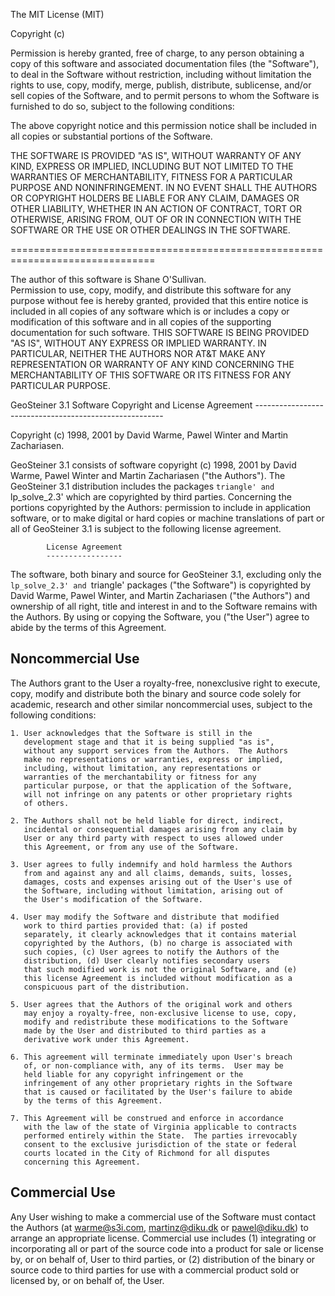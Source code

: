 The MIT License (MIT)

Copyright (c) <year> <copyright holders>

Permission is hereby granted, free of charge, to any person obtaining a copy
of this software and associated documentation files (the "Software"), to deal
in the Software without restriction, including without limitation the rights
to use, copy, modify, merge, publish, distribute, sublicense, and/or sell
copies of the Software, and to permit persons to whom the Software is
furnished to do so, subject to the following conditions:

The above copyright notice and this permission notice shall be included in
all copies or substantial portions of the Software.

THE SOFTWARE IS PROVIDED "AS IS", WITHOUT WARRANTY OF ANY KIND, EXPRESS OR
IMPLIED, INCLUDING BUT NOT LIMITED TO THE WARRANTIES OF MERCHANTABILITY,
FITNESS FOR A PARTICULAR PURPOSE AND NONINFRINGEMENT. IN NO EVENT SHALL THE
AUTHORS OR COPYRIGHT HOLDERS BE LIABLE FOR ANY CLAIM, DAMAGES OR OTHER
LIABILITY, WHETHER IN AN ACTION OF CONTRACT, TORT OR OTHERWISE, ARISING FROM,
OUT OF OR IN CONNECTION WITH THE SOFTWARE OR THE USE OR OTHER DEALINGS IN
THE SOFTWARE.

===============================================================================

The author of this software is Shane O'Sullivan.  
Permission to use, copy, modify, and distribute this software for any
purpose without fee is hereby granted, provided that this entire notice
is included in all copies of any software which is or includes a copy
or modification of this software and in all copies of the supporting
documentation for such software.
THIS SOFTWARE IS BEING PROVIDED "AS IS", WITHOUT ANY EXPRESS OR IMPLIED
WARRANTY.  IN PARTICULAR, NEITHER THE AUTHORS NOR AT&T MAKE ANY
REPRESENTATION OR WARRANTY OF ANY KIND CONCERNING THE MERCHANTABILITY
OF THIS SOFTWARE OR ITS FITNESS FOR ANY PARTICULAR PURPOSE.

GeoSteiner 3.1 Software Copyright and License Agreement
	-------------------------------------------------------

Copyright (c) 1998, 2001 by David Warme, Pawel Winter and Martin
Zachariasen.

GeoSteiner 3.1 consists of software copyright (c) 1998, 2001 by David
Warme, Pawel Winter and Martin Zachariasen ("the Authors").  The
GeoSteiner 3.1 distribution includes the packages `triangle' and
`lp_solve_2.3' which are copyrighted by third parties.  Concerning the
portions copyrighted by the Authors: permission to include in
application software, or to make digital or hard copies or machine
translations of part or all of GeoSteiner 3.1 is subject to the
following license agreement.


			License Agreement
			-----------------

The software, both binary and source for GeoSteiner 3.1, excluding only
the `lp_solve_2.3' and `triangle' packages ("the Software") is
copyrighted by David Warme, Pawel Winter, and Martin Zachariasen ("the
Authors") and ownership of all right, title and interest in and to the
Software remains with the Authors.  By using or copying the Software,
you ("the User") agree to abide by the terms of this Agreement.


Noncommercial Use
-----------------

The Authors grant to the User a royalty-free, nonexclusive right to
execute, copy, modify and distribute both the binary and source code
solely for academic, research and other similar noncommercial uses,
subject to the following conditions:

	1. User acknowledges that the Software is still in the
	   development stage and that it is being supplied "as is",
	   without any support services from the Authors.  The Authors
	   make no representations or warranties, express or implied,
	   including, without limitation, any representations or
	   warranties of the merchantability or fitness for any
	   particular purpose, or that the application of the Software,
	   will not infringe on any patents or other proprietary rights
	   of others.

	2. The Authors shall not be held liable for direct, indirect,
	   incidental or consequential damages arising from any claim by
	   User or any third party with respect to uses allowed under
	   this Agreement, or from any use of the Software.

	3. User agrees to fully indemnify and hold harmless the Authors
	   from and against any and all claims, demands, suits, losses,
	   damages, costs and expenses arising out of the User's use of
	   the Software, including without limitation, arising out of
	   the User's modification of the Software.

	4. User may modify the Software and distribute that modified
	   work to third parties provided that: (a) if posted
	   separately, it clearly acknowledges that it contains material
	   copyrighted by the Authors, (b) no charge is associated with
	   such copies, (c) User agrees to notify the Authors of the
	   distribution, (d) User clearly notifies secondary users
	   that such modified work is not the original Software, and (e)
	   this license Agreement is included without modification as a
	   conspicuous part of the distribution.

	5. User agrees that the Authors of the original work and others
	   may enjoy a royalty-free, non-exclusive license to use, copy,
	   modify and redistribute these modifications to the Software
	   made by the User and distributed to third parties as a
	   derivative work under this Agreement.

	6. This agreement will terminate immediately upon User's breach
	   of, or non-compliance with, any of its terms.  User may be
	   held liable for any copyright infringement or the
	   infringement of any other proprietary rights in the Software
	   that is caused or facilitated by the User's failure to abide
	   by the terms of this Agreement.

	7. This Agreement will be construed and enforce in accordance
	   with the law of the state of Virginia applicable to contracts
	   performed entirely within the State.  The parties irrevocably
	   consent to the exclusive jurisdiction of the state or federal
	   courts located in the City of Richmond for all disputes
	   concerning this Agreement.


Commercial Use
--------------

Any User wishing to make a commercial use of the Software must contact
the Authors (at warme@s3i.com, martinz@diku.dk or pawel@diku.dk) to
arrange an appropriate license.  Commercial use includes (1) integrating
or incorporating all or part of the source code into a product for sale
or license by, or on behalf of, User to third parties, or (2)
distribution of the binary or source code to third parties for use with
a commercial product sold or licensed by, or on behalf of, the User.
